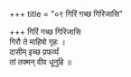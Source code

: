 +++
title = "०९ गिरिं गच्छ गिरिजासि"

+++
गिरिं गच्छ गिरिजासि  
गिरौ ते माहिषो गृहः ।  
दासीम् इच्छ प्रफर्व्यं  
तां तक्मन् वीव धूनुहि ॥